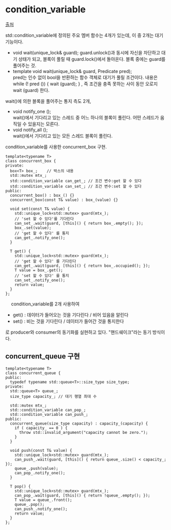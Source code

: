# condition_variable
[출처](https://codezine.jp/article/detail/10657?p=3 )   
   
std::condition_variable에 정의된 주요 멤버 함수는 4개가 있는데, 이 중 2개는 대기 기능이다.  
- void wait(unique_lock<mutex>& guard); 
  guard.unlock()과 동시에 자신을 차단하고 대기 상태가 되고, 블록이 풀릴 때 guard.lock()에서 돌아온다. 블록 중에는 guard를 풀어주는 것.  
- template <class Predicate> void wait(unique_lock<mutex>& guard, Predicate pred);  
  pred는 인수 없이 bool을 반환하는 함수 객체로 대기가 풀릴 조건이다. 내용은 while (! pred ()) { wait (guard); } , 즉 조건을 충족 못하는 사이 동안 오로지 wait (guard) 한다.  
  
wait()에 의한 블록을 풀어주는 통지 측도 2개,  
- void notify_one ();  
  wait()에서 기다리고 있는 스레드 중 어느 하나의 블록이 풀린다. 어떤 스레드가 움직일 수 있을지는 모른다.
- void notify_all ();  
  wait()에서 기다리고 있는 모든 스레드 블록이 풀린다.  
  
condition_variable를 사용한 concurrent_box 구현.  
```
template<typename T>
class concurrent_box {
private:
  box<T> box_;    // 박스의 내용
  std::mutex mtx_;
  std::condition_variable can_get_; // 조건 변수:get 할 수 있다
  std::condition_variable can_set_; // 조건 변수:set 할 수 있다
public:
  concurrent_box() : box_() {}
  concurrent_box(const T& value) : box_(value) {}

  void set(const T& value) {
    std::unique_lock<std::mutex> guard(mtx_); 
    // 'set 할 수 있다'를 기다린다
    can_set_.wait(guard, [this]() { return box_.empty(); });
    box_.set(value);
    // 'get 할 수 있다' 를 통지
    can_get_.notify_one();
  }

  T get() { 
    std::unique_lock<std::mutex> guard(mtx_); 
    // 'get 할 수 있다' 를 기다린다
    can_get_.wait(guard, [this]() { return box_.occupied(); });
    T value = box_.get();
    // 'set 할 수 있다' 를 통지
    can_set_.notify_one();
    return value;
  }
};
```
  　
condition_variable를 2개 사용하여  
- get() : 데이터가 들어오는 것을 기다린다 / 비어 있음을 알린다
- set() : 비는 것을 기다린다 / 데이터가 들어간 것을 통지한다
  
로 producer와 consumer의 동기화를 실현하고 있다. "핸드쉐이크"라는 동기 방식이다.  
  
  
## concurrent_queue 구현
  
```
template<typename T>
class concurrent_queue {
public:
  typedef typename std::queue<T>::size_type size_type;
private:
  std::queue<T> queue_;
  size_type capacity_; // 대기 행열 최대 수

  std::mutex mtx_;
  std::condition_variable can_pop_;
  std::condition_variable can_push_;
public:
  concurrent_queue(size_type capacity) : capacity_(capacity) {
    if ( capacity_ == 0 ) {
      throw std::invalid_argument("capacity cannot be zero.");
    }
  }

  void push(const T& value) {
    std::unique_lock<std::mutex> guard(mtx_); 
    can_push_.wait(guard, [this]() { return queue_.size() < capacity_; });
    queue_.push(value);
    can_pop_.notify_one();
  }

  T pop() { 
    std::unique_lock<std::mutex> guard(mtx_); 
    can_pop_.wait(guard, [this]() { return !queue_.empty(); });
    T value = queue_.front();
    queue_.pop();
    can_push_.notify_one();
    return value;
  }
};
```  
  